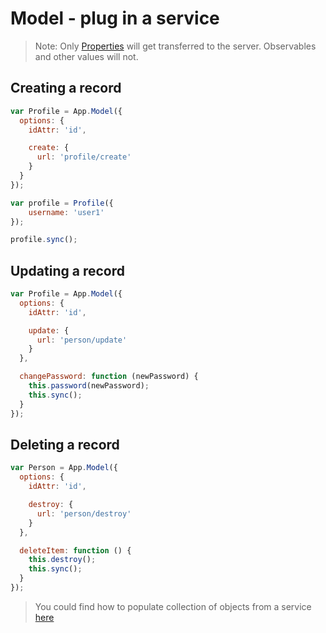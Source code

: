 # Model - plug in a service

> Note: Only [Properties](../property/introduction.md) will get transferred to the server. Observables and other values will not. 

## Creating a record

```javascript
var Profile = App.Model({
  options: {
    idAttr: 'id',

    create: {
      url: 'profile/create'
    }
  }
});

var profile = Profile({
    username: 'user1'
});

profile.sync();
```

## Updating a record

```javascript
var Profile = App.Model({
  options: {
    idAttr: 'id',

    update: {
      url: 'person/update'
    }
  },

  changePassword: function (newPassword) {
    this.password(newPassword);
    this.sync();
  }
});
```

## Deleting a record

```javascript
var Person = App.Model({
  options: {
    idAttr: 'id',

    destroy: {
      url: 'person/destroy'
    }
  },

  deleteItem: function () {
    this.destroy();
    this.sync();
  }
});
```

> You could find how to populate collection of objects from a service [here](../collection/plug-in-a-service.md)
